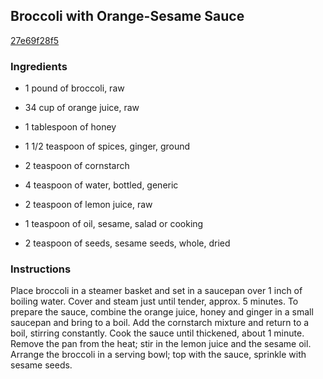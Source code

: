 ## Broccoli with Orange-Sesame Sauce

[27e69f28f5](http://www.food.com/recipe/broccoli-with-orange-sesame-sauce-87278)

### Ingredients

 - 1 pound of broccoli, raw

 - 34 cup of orange juice, raw

 - 1 tablespoon of honey

 - 1 1/2 teaspoon of spices, ginger, ground

 - 2 teaspoon of cornstarch

 - 4 teaspoon of water, bottled, generic

 - 2 teaspoon of lemon juice, raw

 - 1 teaspoon of oil, sesame, salad or cooking

 - 2 teaspoon of seeds, sesame seeds, whole, dried

### Instructions

Place broccoli in a steamer basket and set in a saucepan over 1 inch of boiling water. Cover and steam just until tender, approx. 5 minutes. To prepare the sauce, combine the orange juice, honey and ginger in a small saucepan and bring to a boil. Add the cornstarch mixture and return to a boil, stirring constantly. Cook the sauce until thickened, about 1 minute. Remove the pan from the heat; stir in the lemon juice and the sesame oil. Arrange the broccoli in a serving bowl; top with the sauce, sprinkle with sesame seeds.